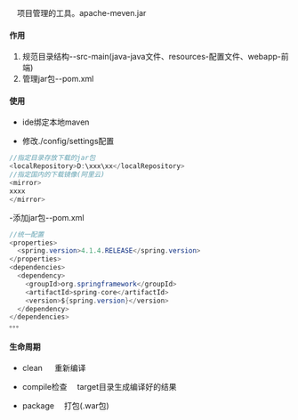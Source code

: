 &emsp;项目管理的工具。apache-meven.jar
#### 作用
1. 规范目录结构--src-main(java-java文件、resources-配置文件、webapp-前端)
2. 管理jar包--pom.xml

#### 使用
- ide绑定本地maven

- 修改./config/settings配置
```java
//指定目录存放下载的jar包
<localRepository>D:\xxx\xx</localRepository>
//指定国内的下载镜像(阿里云)
<mirror>
xxxx
</mirror>
```

-添加jar包--pom.xml
```java
//统一配置
<properties>
  <spring.version>4.1.4.RELEASE</spring.version>
</properties>
<dependencies>
  <dependency>
    <groupId>org.springframework</groupId>
    <artifactId>spring-core</artifactId>
    <version>${spring.version}</version>
  </dependency>
</dependencies>
。。。
```

#### 生命周期

- clean
&emsp; 重新编译

- compile检查
&emsp;target目录生成编译好的结果

- package
&emsp;打包(.war包)
